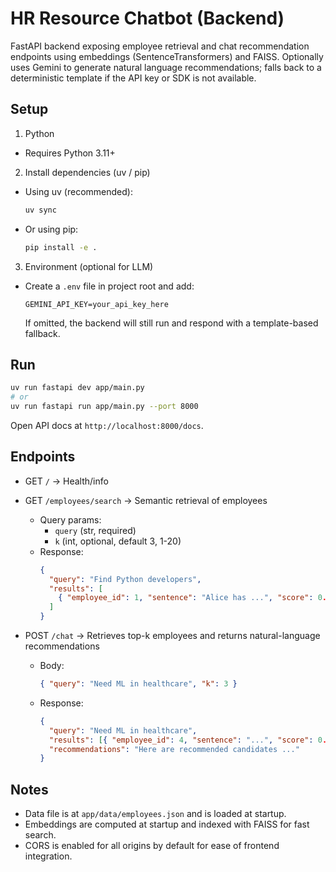 # HR Resource Chatbot (Backend)

FastAPI backend exposing employee retrieval and chat recommendation endpoints using embeddings (SentenceTransformers) and FAISS. Optionally uses Gemini to generate natural language recommendations; falls back to a deterministic template if the API key or SDK is not available.

## Setup

1. Python

- Requires Python 3.11+

2. Install dependencies (uv / pip)

- Using uv (recommended):
  ```bash
  uv sync
  ```
- Or using pip:
  ```bash
  pip install -e .
  ```

3. Environment (optional for LLM)

- Create a `.env` file in project root and add:
  ```env
  GEMINI_API_KEY=your_api_key_here
  ```
  If omitted, the backend will still run and respond with a template-based fallback.

## Run

```bash
uv run fastapi dev app/main.py
# or
uv run fastapi run app/main.py --port 8000
```

Open API docs at `http://localhost:8000/docs`.

## Endpoints

- GET `/` → Health/info

- GET `/employees/search` → Semantic retrieval of employees

  - Query params:
    - `query` (str, required)
    - `k` (int, optional, default 3, 1-20)
  - Response:
    ```json
    {
      "query": "Find Python developers",
      "results": [
        { "employee_id": 1, "sentence": "Alice has ...", "score": 0.88 }
      ]
    }
    ```

- POST `/chat` → Retrieves top-k employees and returns natural-language recommendations
  - Body:
    ```json
    { "query": "Need ML in healthcare", "k": 3 }
    ```
  - Response:
    ```json
    {
      "query": "Need ML in healthcare",
      "results": [{ "employee_id": 4, "sentence": "...", "score": 0.91 }],
      "recommendations": "Here are recommended candidates ..."
    }
    ```

## Notes

- Data file is at `app/data/employees.json` and is loaded at startup.
- Embeddings are computed at startup and indexed with FAISS for fast search.
- CORS is enabled for all origins by default for ease of frontend integration.
